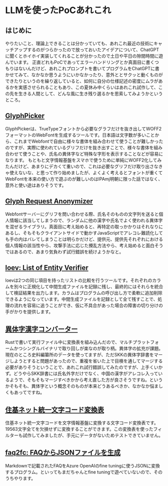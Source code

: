 # LLMを使ったPoCあれこれ

## はじめに

やりたいこと、理論上できることは分かっていても、あれこれ最近の技術にキャッチアップするのがつらかったので放っておいたアイデアについて、ChatGPTに聞くとホイホイ実装してくれることが分かったので土日や平日の隙間時間に遊んでいます。
正直どれもPoCであってエラーハンドリングとか真面目に書くつもりはないんだけど、あれこれプロンプトを書いてプログラムをChatGPTに書かせてみて、なかなか思うようにいかなかったり、意外ととサクッと動くものができたりというのを繰り返していると、如何に自分の仕様記述の密度にムラがあるかを実感させられることもあり、この夏休み中くらいはあれこれ試作して、この先を生きる人間として、どんな風に生き残り選るかを思索してみようかというところ。

## [GlyphPicker](https://masanork.github.io/GlyphPicker/)

GlyphPickerは、TrueTypeフォントから必要なグラフだけを抜き出してWOFF2フォーマットのWebFontを生成するツールです。日本語は文字数が多いことから、これまでWebfontで自由に様々な書体を組み合わせて使うことが難しかったのですが、実際に使われているグリフだけを抜き出すことで、様々な書体を組み合わせて使うことや、氏名の異体字など特殊な字形を表示することなどが容易になります。
もともと文字情報基盤をスマホで使うために単純にWOFF2化してみたんだけど、あまりにデカくて重いので、これは必要なグリフだけ取り出さなきゃ使えないな、と思って作り始めましたが、よくよく考えるとフォントが重くてWebFontを本来の使い方で遊ぶのが難しいのはIPAmj明朝に限った話ではなく、意外と使い途はありそうです。

## [Glyph Request Anonymizer](https://github.com/masanork/gra)

Webfontサーバーにグリフを問い合わせる際、氏名そのものの文字列を送ると個人情報に該当してしまうので、ランダムに他の漢字や氏名でよく使われる異体字を混ぜるライブラリ。真面目に考え始めると、再特定の取っかかりはそれなりにあるし、そもそもクライアントサイドで動かすJavaScriptでアレコレ難読化しても手の内はバレてしまうことは明らかだけど、提供元、提供先それぞれにおける個人情報の該当性やら、攻撃手法に応じた攪乱方法やら、考え始めると面白そうではあるので、あまり気負わず試行錯誤を続けようかなと。

## [loev: List of Entity Verifier](https://github.com/masanork/loev)

loevは2つの同じ項目を持ったリストの比較を行うツールです。それぞれのカラムを別々に正規化して中間生成ファイルを記録に残し、最終的にはそれらを統合して検証結果を出力します。カラムはプログラムの呼び出し方で柔軟に追加削除できるようになっています。中間生成ファイルを記録として全て残すことで、処理の流れを容易に追うことができ、仮に不具合があった場合の障害の切り分けの手がかりを提供します。

## [異体字漢字コンバーター](https://github.com/masanork/ikc)

Rustで書いて実行ファイル中に変換表を組み込んだので、マルチプラットフォームかつシングルバイナリで取り回しが楽なのが取り柄。異体字の拡充が課題。現在のところ史料編纂所のデータを使ってますが、ただSKKの異体字辞書をマージしようとすると問題があったので、重複を省いた上で目検を通してマージする必要がありそうということで、あれこれ試行錯誤してみたのですが、上手くいかず。どうやらSKK辞書には氏名外字だけでなく、中国の漢字がアレコレ入っているようで、そもそもマージすべきかから考え直した方が良さそうですね。というかそもそも、異体字という概念そのものが本来どうあるべきか、なかなか悩ましくもあってですね。

## [住基ネット統一文字コード変換表](https://github.com/masanork/jkc)

住基ネット統一文字コードを文字情報基盤に変換する文字コード変換表です。19563文字全てを欠損せずに変換することができます。この変換表を使ったフィルターも試作してみましたが、手元にデータがないためテストできていません。

## [faq2fc: FAQからJSONファイルを生成](https://github.com/masanork/faq2fc)

Markdownで記載されたFAQをAzure OpenAIのfine tuningに使うJSONに変換するプログラム。といってもまだちゃんとfine tuningで遊べていないので、そのうちやります。
